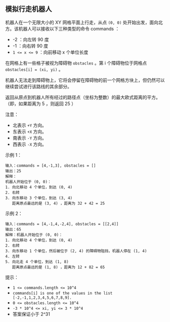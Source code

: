 ## 模拟行走机器人

机器人在一个无限大小的 XY 网格平面上行走，从点 `(0, 0)` 处开始出发，面向北方。该机器人可以接收以下三种类型的命令 commands ：

* -2 ：向左转 90 度
* -1 ：向右转 90 度
* `1 <= x <= 9` ：向前移动 x 个单位长度

在网格上有一些格子被视为障碍物 `obstacles` 。第 i 个障碍物位于网格点  `obstacles[i] = (xi, yi)` 。

机器人无法走到障碍物上，它将会停留在障碍物的前一个网格方块上，但仍然可以继续尝试进行该路线的其余部分。

返回从原点到机器人所有经过的路径点（坐标为整数）的最大欧式距离的平方。（即，如果距离为 5 ，则返回 25 ）


注意：

* 北表示 `+Y` 方向。
* 东表示 `+X` 方向。
* 南表示 `-Y` 方向。
* 西表示 `-X` 方向。


示例 1：

```
输入：commands = [4,-1,3], obstacles = []
输出：25
解释：
机器人开始位于 (0, 0)：
1. 向北移动 4 个单位，到达 (0, 4)
2. 右转
3. 向东移动 3 个单位，到达 (3, 4)
   距离原点最远的是 (3, 4) ，距离为 32 + 42 = 25 
```

示例 2：

```
输入：commands = [4,-1,4,-2,4], obstacles = [[2,4]]
输出：65
解释：机器人开始位于 (0, 0)：
1. 向北移动 4 个单位，到达 (0, 4)
2. 右转
3. 向东移动 1 个单位，然后被位于 (2, 4) 的障碍物阻挡，机器人停在 (1, 4)
4. 左转
5. 向北走 4 个单位，到达 (1, 8)
   距离原点最远的是 (1, 8) ，距离为 12 + 82 = 65
```

提示：

* `1 <= commands.length <= 10^4`
* `commands[i] is one of the values in the list [-2,-1,1,2,3,4,5,6,7,8,9].`
* `0 <= obstacles.length <= 10^4`
* `-3 * 10^4 <= xi, yi <= 3 * 10^4`
* 答案保证小于 2^31